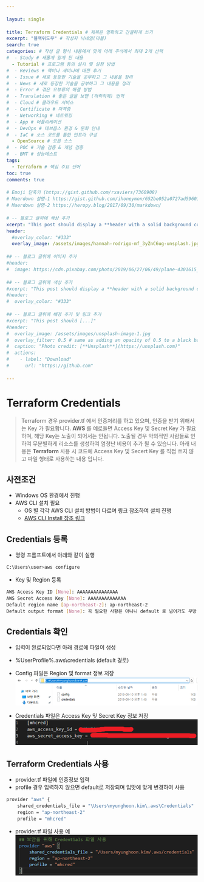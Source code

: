```yaml
---

layout: single

title: Terraform Credentials # 제목은 명확하고 간결하게 쓰기
excerpt: "블랙위도우" # 작성자 닉네임(마블)
search: true
categories: # 작성 글 형식 내용에서 맞게 아래 주석에서 최대 2개 선택
#  - Study # 새롭게 알게 된 내용
  - Tutorial # 프로그램 등의 설치 및 설정 방법
#  - Reviews # 책이나 세미나에 대한 후기
#  - Issue # 새로 등장한 기술을 공부하고 그 내용을 정리
#  - News # 새로 등장한 기술을 공부하고 그 내용을 정리
#  - Error # 겪은 오부류의 해결 방법
#  - Translation # 좋은 글을 보면 (허락하에) 번역
#  - Cloud # 클라우드 서비스
#  - Certificate # 자격증
#  - Networking # 네트워킹
#  - App # 어플리케이션
#  - DevOps # 데브옵스 환경 & 문화 안내
#  - IaC # 소스 코드를 통한 인프라 구성
  - OpenSource # 오픈 소스
#  - POC # 기술 검증 & 개념 검증
#  - BMT # 성능테스트
tags: 
  - Terraform # 핵심 주요 단어
toc: true
comments: true

# Emoji 단축키 (https://gist.github.com/rxaviers/7360908)
# Maerdown 설명-1 https://gist.github.com/ihoneymon/652be052a0727ad59601
# Maerdown 설명-2 https://heropy.blog/2017/09/30/markdown/

# -- 블로그 글위에 색상 추가
xcerpt: "This post should display a **header with a solid background color**, if the theme #supports it."
header:
  #overlay_color: "#333"
  overlay_image: /assets/images/hannah-rodrigo-mf_3yZnC6ug-unsplash.jpg

## -- 블로그 글위에 이미지 추가
#header:
#  image: https://cdn.pixabay.com/photo/2019/06/27/06/49/plane-4301615_1280.png

## -- 블로그 글위에 색상 추가
#xcerpt: "This post should display a **header with a solid background color**, if the theme #supports it."
#header:
#  overlay_color: "#333"

## -- 블로그 글위에 배경 추가 및 링크 추가
#xcerpt: "This post should [...]"
#header:
#  overlay_image: /assets/images/unsplash-image-1.jpg
#  overlay_filter: 0.5 # same as adding an opacity of 0.5 to a black background
#  caption: "Photo credit: [**Unsplash**](https://unsplash.com)"
#  actions:
#    - label: "Download"
#      url: "https://github.com"

---
```

# Terraform Credentials
> Terraform 경우 provider.tf 에서 인증처리를 하고 있으며, 인증을 받기 위해서는 Key 가 필요합니다. 
**AWS** 를 예로들면 Access Key 및 Secret Key 가 필요하며, 해당 Key는 노출이 되어서는 안됩니다.
노출될 경우 악의적인 사람들로 인하여 무분별하게 리소스를 생성하여 엄청난 비용이 추가 될 수 있습니다.
아래 내용은 **Terraform** 사용 시 코드에 Access Key 및 Secert Key 를 직접 쓰지 않고 파일 형태로 사용하는 내용 입니다.

## 사전조건
- Windows OS 환경에서 진행
- AWS CLI 설치 필요
    - OS 별 각각 AWS CLI 설치 방법이 다르며 링크 참조하여 설치 진행
    - [AWS CLI Install 참조 링크](https://docs.aws.amazon.com/ko_kr/cli/latest/userguide/cli-chap-install.html)


## Credentials 등록
- 명령 프롬프트에서 아래와 같이 실행
```bash
C:\Users\user>aws configure
```
- Key 및 Region 등록
```bash
AWS Access Key ID [None]: AAAAAAAAAAAAAAA
AWS Secret Access Key [None]: AAAAAAAAAAAAAA
Default region name [ap-northeast-2]: ap-northeast-2 
Default output format [None]: 꼭 필요한 사항은 아니니 default 로 넘어가도 무방
```

## Credentials 확인
- 입력이 완료되었다면 아래 경로에 파일이 생성
- %UserProfile%\.aws\credentials (default 경로)
- Config 파일은 Region 및 format 정보 저장
![Creden1](/assets/images/Creden/1.png)

- Credentials 파일은 Access Key 및 Secret Key 정보 저장
![Creden2](/assets/images/Creden/2.png)


## Terraform Credentials 사용
- provider.tf 파일에 인증정보 입력
- profile 경우 입력하지 않으면 default로 저장되며 입맛에 맞게 변경하여 사용
```bash
provider "aws" {
	shared_credentials_file = "\Users\myunghoon.kim\.aws\Credentials"
	region = "ap-northeast-2"
	profile = "mhcred"
```
- provider.tf 파일 사용 예
![Creden3](/assets/images/Creden/3.png)
